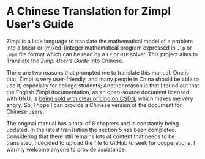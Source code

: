 # A Chinese Translation for Zimpl User's Guide

Zimpl is a little language to translate the mathematical model of a problem into a linear or (mixed-)integer mathematical program expressed in `.lp` or `.mps` file format which can be read by a `LP` or `MIP` solver. This project aims to Translate the *Zimpl User's Guide* into Chinese.

There are two reasons that prompted me to translate this manual. One is that, Zimpl is very user-friendly, and many people in China should be able to use it, especially for college students; Another reason is that I found out that the English Zimpl documentation, as an open-source document licensed with GNU, is [being sold with clear pricing on CSDN](https://wenku.csdn.net/doc/2st7t0m7ou), which makes me very angry. So, I hope I can provide a Chinese version of the document for Chinese users.

The original manual has a total of 6 chapters and is constantly being updated. In the latest translation the section 5 has been completed. Considering that there still remains lots of content that needs to be translated, I decided to upload the file to GitHub to seek for cooperations. I warmly welcome anyone to provide assistance.